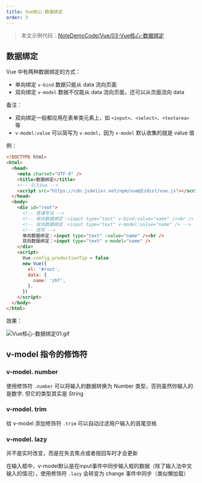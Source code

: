 ```yaml
---
title: Vue核心-数据绑定
order: 3
---
```


> 本文示例代码：[NoteDemoCode/Vue/03-Vue核心-数据绑定](https://github.com/zhf521/NoteDemoCode/tree/main/Vue/03-Vue核心-数据绑定)

## 数据绑定

Vue 中有两种数据绑定的方式：
+ 单向绑定 `v-bind` 数据只能从 data 流向页面
+ 双向绑定 `v-model` 数据不仅能从 data 流向页面，还可以从页面流向 data

备注：
+ 双向绑定一般都应用在表单类元素上，如 `<input>`、`<select>`、`<textarea>` 等
+ `v-model:value` 可以简写为 `v-model`，因为 `v-model` 默认收集的就是 value 值

例：
```html
<!DOCTYPE html>
<html>
  <head>
    <meta charset="UTF-8" />
    <title>数据绑定</title>
    <!-- 引入Vue -->
    <script src="https://cdn.jsdelivr.net/npm/vue@2/dist/vue.js"></script>
  </head>
  <body>
    <div id="root">
      <!-- 普通写法 -->
      <!-- 单向数据绑定：<input type="text" v-bind:value="name" /><br /> -->
      <!-- 双向数据绑定：<input type="text" v-model:value="name" /> -->
      <!-- 简写 -->
      单向数据绑定：<input type="text" :value="name" /><br />
      双向数据绑定：<input type="text" v-model="name" />
    </div>
    <script>
      Vue.config.productionTip = false
      new Vue({
        el: '#root',
        data: {
          name: 'zhf',
        },
      })
    </script>
  </body>
</html>
```

效果：

![Vue核心-数据绑定01.gif](https://zhf-picture.oss-cn-qingdao.aliyuncs.com/my-img/Vue核心-数据绑定01.gif)

## v-model 指令的修饰符

### v-model. number

使用修饰符 `.number` 可以将输入的数据转换为 Number 类型，否则虽然你输入的是数字. 但它的类型其实是 String

### v-model. trim

给 v-model 添加修饰符 `.trim` 可以自动过滤用户输入的首尾空格

### v-model. lazy

并不是实时改变，而是在失去焦点或者按回车时才会更新

在输入框中，v-model默认是在input事件中同步输入框的数据（除了输入法中文输入的情况），使用修饰符 `.lazy` 会转变为 change 事件中同步（类似懒加载）
